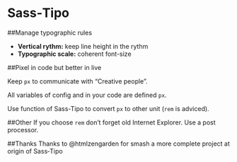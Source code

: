 # Sass‑Tipo


##Manage typographic rules

* __Vertical rythm:__ keep line height in the rythm
* __Typographic scale:__ coherent font-size


##Pixel in code but better in live

Keep `px` to communicate with “Creative people”.

All variables of config and in your code are defined `px`.

Use function of Sass-Tipo to convert `px` to other unit (`rem` is adviced).

##Other
If you choose `rem` don’t forget old Internet Explorer. Use a post processor.

##Thanks
Thanks to @htmlzengarden for smash a more complete project at origin of Sass‑Tipo

